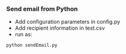 ### Send email from Python
* Add configuration parameters in config.py
* Add recipient information in test.csv
* run as:
```python
python sendEmail.py
```
